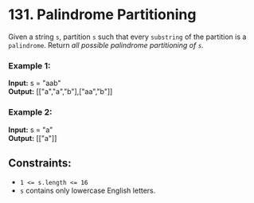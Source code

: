 # 131. Palindrome Partitioning

Given a string `s`, partition `s` such that every 
`substring` of the partition is a `palindrome`. Return *all possible palindrome partitioning of `s`.*

### Example 1:
**Input:** s = "aab"  
**Output:** [["a","a","b"],["aa","b"]]  

### Example 2:
**Input:** s = "a"  
**Output:** [["a"]]
 
## Constraints:
- `1 <= s.length <= 16`
- `s` contains only lowercase English letters.